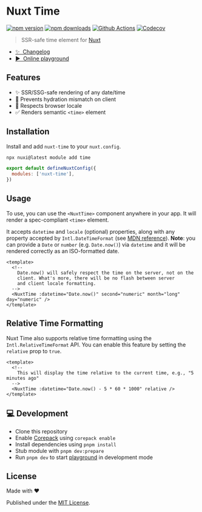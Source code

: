 # Nuxt Time

[![npm version][npm-version-src]][npm-version-href]
[![npm downloads][npm-downloads-src]][npm-downloads-href]
[![Github Actions][github-actions-src]][github-actions-href]
[![Codecov][codecov-src]][codecov-href]

> SSR-safe time element for [Nuxt](https://nuxt.com)

- [✨ &nbsp;Changelog](https://github.com/danielroe/nuxt-time/blob/main/CHANGELOG.md)
- [▶️ &nbsp;Online playground](https://stackblitz.com/github/danielroe/nuxt-time/tree/main/playground)

## Features

- ✨ SSR/SSG-safe rendering of any date/time
- 💪 Prevents hydration mismatch on client
- 🏁 Respects browser locale
- ✅ Renders semantic `<time>` element

## Installation

Install and add `nuxt-time` to your `nuxt.config`.

```bash
npx nuxi@latest module add time
```

```js
export default defineNuxtConfig({
  modules: ['nuxt-time'],
})
```

## Usage

To use, you can use the `<NuxtTime>` component anywhere in your app. It will render a spec-compliant `<time>` element.

It accepts `datetime` and `locale` (optional) properties, along with any property accepted by `Intl.DateTimeFormat` (see [MDN reference](https://developer.mozilla.org/en-US/docs/Web/JavaScript/Reference/Global_Objects/Intl/DateTimeFormat/DateTimeFormat)). **Note**: you can provide a `Date` or `number` (e.g. `Date.now()`) via `datetime` and it will be rendered correctly as an ISO-formatted date.

```vue
<template>
  <!--
    Date.now() will safely respect the time on the server, not on the
    client. What's more, there will be no flash between server
    and client locale formatting.
  -->
  <NuxtTime :datetime="Date.now()" second="numeric" month="long" day="numeric" />
</template>
```

## Relative Time Formatting

Nuxt Time also supports relative time formatting using the `Intl.RelativeTimeFormat` API. You can enable this feature by setting the `relative` prop to `true`.

```vue
<template>
  <!--
    This will display the time relative to the current time, e.g., "5 minutes ago"
  -->
  <NuxtTime :datetime="Date.now() - 5 * 60 * 1000" relative />
</template>
```

## 💻 Development

- Clone this repository
- Enable [Corepack](https://github.com/nodejs/corepack) using `corepack enable`
- Install dependencies using `pnpm install`
- Stub module with `pnpm dev:prepare`
- Run `pnpm dev` to start [playground](./playground) in development mode

## License

Made with ❤️

Published under the [MIT License](./LICENCE).

<!-- Badges -->

[npm-version-src]: https://img.shields.io/npm/v/nuxt-time?style=flat-square
[npm-version-href]: https://npmjs.com/package/nuxt-time
[npm-downloads-src]: https://img.shields.io/npm/dm/nuxt-time?style=flat-square
[npm-downloads-href]: https://npmjs.com/package/nuxt-time
[github-actions-src]: https://img.shields.io/github/actions/workflow/status/danielroe/nuxt-time/ci.yml?branch=main
[github-actions-href]: https://github.com/danielroe/nuxt-time/actions?query=workflow%3Aci
[codecov-src]: https://img.shields.io/codecov/c/gh/danielroe/nuxt-time/main?style=flat-square
[codecov-href]: https://codecov.io/gh/danielroe/nuxt-time
